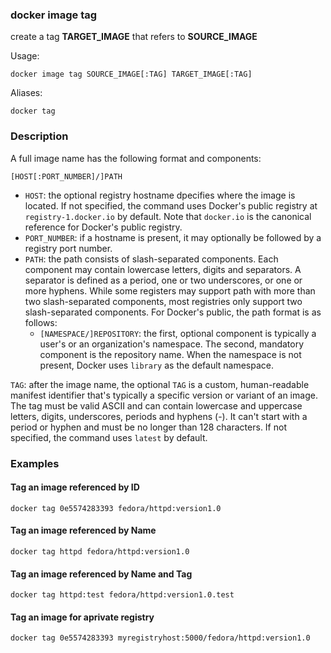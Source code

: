 ### docker image tag
create a tag __TARGET_IMAGE__ that refers to __SOURCE_IMAGE__

Usage: 
```
docker image tag SOURCE_IMAGE[:TAG] TARGET_IMAGE[:TAG]
```

Aliases:
```
docker tag
```

### Description
A full image name has the following format and components:

`[HOST[:PORT_NUMBER]/]PATH`
- `HOST`: the optional registry hostname dpecifies where the image is located. If not specified, the command uses 
Docker's public registry at `registry-1.docker.io` by default. Note that `docker.io` is the canonical reference for 
Docker's public registry.
- `PORT_NUMBER`: if a hostname is present, it may optionally be followed by a registry port number.
- `PATH`: the path consists of slash-separated components. Each component may contain lowercase letters, digits and 
separators. A separator is defined as a period, one or two underscores, or one or more hyphens. While some registers may 
support path with more than two slash-separated components, most registries only support two slash-separated components. 
For Docker's public, the path format is as follows:
  - `[NAMESPACE/]REPOSITORY`: the first, optional component is typically a user's or an organization's namespace. The 
  second, mandatory component is the repository name. When the namespace is not present, Docker uses `library` as the 
  default namespace.

`TAG`: after the image name, the optional `TAG` is a custom, human-readable manifest identifier that's typically a 
specific version or variant of an image. The tag must be valid ASCII and can contain lowercase and uppercase letters, 
digits, underscores, periods and hyphens (-). It can't start with a period or hyphen and must be no longer than 128 
characters. If not specified, the command uses `latest` by default.

### Examples
#### Tag an image referenced by ID
```
docker tag 0e5574283393 fedora/httpd:version1.0
```

#### Tag an image referenced by Name
```
docker tag httpd fedora/httpd:version1.0
```

#### Tag an image referenced by Name and Tag
```
docker tag httpd:test fedora/httpd:version1.0.test
```

#### Tag an image for aprivate registry
```
docker tag 0e5574283393 myregistryhost:5000/fedora/httpd:version1.0
```
  
